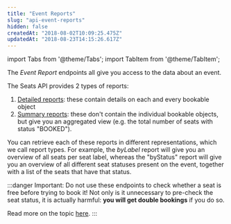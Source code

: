 ```yaml
---
title: "Event Reports"
slug: "api-event-reports"
hidden: false
createdAt: "2018-08-02T10:09:25.475Z"
updatedAt: "2018-08-23T14:15:26.617Z"
---
```


import Tabs from '@theme/Tabs';
import TabItem from '@theme/TabItem';

The *Event Report* endpoints all give you access to the data about an event. 

The Seats API provides 2 types of reports: 

1. [Detailed reports](doc:api-detailed-reports): these contain details on each and every bookable object
2. [Summary reports](doc:api-summary-reports): these don't contain the individual bookable objects, but give you an aggregated view (e.g. the total number of seats with status "BOOKED"). 

You can retrieve each of these reports in different representations, which we call report types. For example, the *byLabel* report will give you an overview of all seats per seat label, whereas the "byStatus" report will give you an overview of all different seat statuses present on the event, together with a list of the seats that have that status. 

:::danger Important: Do not use these endpoints to check whether a seat is free before trying to book it!
Not only is it unnecessary to pre-check the seat status, it is actually harmful: **you will get double bookings** if you do so. 

Read more on the topic [here](http://support.seats.io/integrating-seats-io/faq/why-am-i-seeing-double-bookings-in-my-system).
:::
